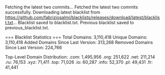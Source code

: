 Fetching the latest two commits...
Fetched the latest two commits successfully.
Downloading latest blacklist from https://github.com/fabriziosalmi/blacklists/releases/download/latest/blacklist.txt...
Blacklist saved to blacklist.txt.
Previous blacklist saved to previous_blacklist.txt.

=== Blacklist Statistics ===
Total Domains: 3,110,418
Unique Domains: 3,110,418
Added Domains Since Last Version: 313,268
Removed Domains Since Last Version: 224,766

Top-Level Domain Distribution:
  .com: 1,495,956
  .org: 251,622
  .net: 211,214
  .ru: 76,153
  .xyz: 71,411
  .top: 71,026
  .io: 60,287
  .info: 52,370
  .pl: 49,431
  .fr: 41,441

